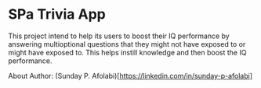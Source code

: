 # SPa Trivia App

This project intend to help its users to boost their IQ performance by answering multioptional questions that they might not have exposed to or might have exposed to. This helps instill knowledge and then boost the IQ performance.

About Author:
(Sunday P. Afolabi)[https://linkedin.com/in/sunday-p-afolabi]
